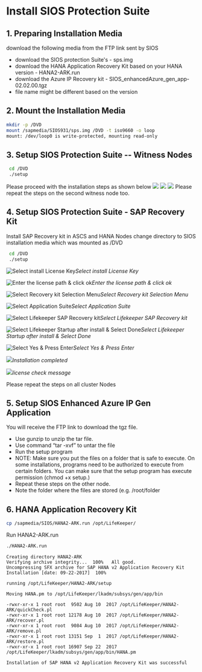 # Install SIOS Protection Suite

## 1. Preparing Installation Media

 download the following media from the FTP link sent by SIOS

- download the SIOS protection Suite's - sps.img
- download the HANA Application Recovery Kit based on your HANA version - HANA2-ARK.run
- download the Azure IP Recovery kit - SIOS_enhancedAzure_gen_app-02.02.00.tgz
- file name might be different based on the version

## 2. Mount the Installation Media

 ```bash
 mkdir -p /DVD
 mount /sapmedia/SIOS931/sps.img /DVD -t iso9660 -o loop
 mount: /dev/loop0 is write-protected, mounting read-only
 ```

## 3. Setup SIOS Protection Suite -- Witness Nodes

 ```bash
  cd /DVD
  ./setup
 ```

 Please proceed with the installation steps as shown below
 ![ ](/99_images/image008.png)
 ![ ](/99_images/image009.png)
 ![ ](/99_images/image010.png)
 Please repeat the steps on the second witness node too.

## 4. Setup SIOS Protection Suite - SAP Recovery Kit

 Install SAP Recovery kit in ASCS and HANA Nodes
 change directory to SIOS installation media which was mounted as /DVD

```bash
 cd /DVD
 ./setup
 ```

 ![Select install License Key](/99_images/image011.png)*Select install License Key*

 ![Enter the license path & click ok](/99_images/image012.png)*Enter the license path & click ok*

 ![Select Recovery kit Selection Menu](/99_images/image013.png)*Select Recovery kit Selection Menu*

 ![Select Application Suite](/99_images/image014.png)*Select Application Suite*

 ![Select Lifekeeper SAP Recovery kit](/99_images/image015.png)*Select Lifekeeper SAP Recovery kit*

 ![Select Lifekeeper Startup after install & Select Done](/99_images/image016.png)*Select Lifekeeper Startup after install & Select Done*

 ![Select Yes & Press Enter](/99_images/image017.png)*Select Yes & Press Enter*
  
 ![ ](/99_images/image018.png)*Installation completed*

 ![ ](/99_images/image019.png)*license check message*

 Please repeat the steps on all cluster Nodes

## 5. Setup SIOS Enhanced Azure IP Gen Application

 You will receive the FTP link to download the tgz file.

- Use gunzip to unzip the tar file.
- Use command “tar -xvf” to untar the file
- Run the setup program
- NOTE: Make sure you put the files on a folder that is safe to execute. On some installations, programs need to be authorized to execute from certain folders. You can make sure  that the setup program has execute permission (chmod +x setup.)
- Repeat these steps on the other node.
- Note the folder where the files are stored (e.g. /root/folder

## 6. HANA Application Recovery Kit

```bash
cp /sapmedia/SIOS/HANA2-ARK.run /opt/LifeKeeper/
```

Run HANA2-ARK.run

```bash
./HANA2-ARK.run
```

```console
Creating directory HANA2-ARK
Verifying archive integrity...  100%   All good.
Uncompressing SFX archive for SAP HANA v2 Application Recovery Kit Installation [date: 09-22-2017]  100%

running /opt/LifeKeeper/HANA2-ARK/setup

Moving HANA.pm to /opt/LifeKeeper/lkadm/subsys/gen/app/bin

-rwxr-xr-x 1 root root  9502 Aug 10  2017 /opt/LifeKeeper/HANA2-ARK/quickCheck.pl
-rwxr-xr-x 1 root root 12178 Aug 10  2017 /opt/LifeKeeper/HANA2-ARK/recover.pl
-rwxr-xr-x 1 root root  9084 Aug 10  2017 /opt/LifeKeeper/HANA2-ARK/remove.pl
-rwxr-xr-x 1 root root 13151 Sep  1  2017 /opt/LifeKeeper/HANA2-ARK/restore.pl
-rwxr-xr-x 1 root root 16907 Sep 22  2017 /opt/LifeKeeper/lkadm/subsys/gen/app/bin/HANA.pm

Installation of SAP HANA v2 Application Recovery Kit was successful
```